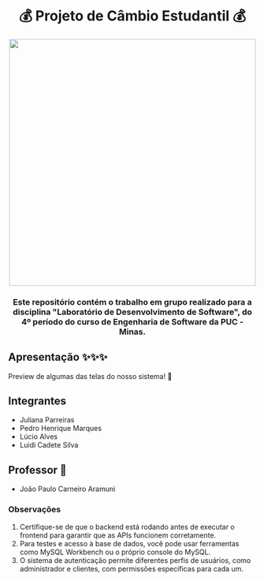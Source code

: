 <div align="center">

<h1 align="center">💰 Projeto de Câmbio Estudantil 💰</h1>

<img src="Imagens/localizar_azul.png" width="500">

### Este repositório contém o trabalho em grupo realizado para a disciplina "Laboratório de Desenvolvimento de Software", do 4º período do curso de Engenharia de Software da PUC - Minas.

</div>

## Apresentação ✨✨✨

Preview de algumas das telas do nosso sistema! 🏃


## Integrantes

* Juliana Parreiras
* Pedro Henrique Marques
* Lúcio Alves
* Luidi Cadete Silva 

## Professor 🫡

* João Paulo Carneiro Aramuni

### Observações

1. Certifique-se de que o backend está rodando antes de executar o frontend para garantir que as APIs funcionem corretamente.
2. Para testes e acesso à base de dados, você pode usar ferramentas como MySQL Workbench ou o próprio console do MySQL.
3. O sistema de autenticação permite diferentes perfis de usuários, como administrador e clientes, com permissões específicas para cada um.

